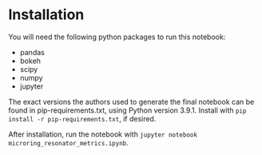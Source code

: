 # Installation

You will need the following python packages to run this notebook:
- pandas
- bokeh
- scipy
- numpy
- jupyter

The exact versions the authors used to generate the final notebook can be found in pip-requirements.txt, using Python version 3.9.1. Install with `pip install -r pip-requirements.txt`, if desired.

After installation, run the notebook with `jupyter notebook microring_resonator_metrics.ipynb`.
